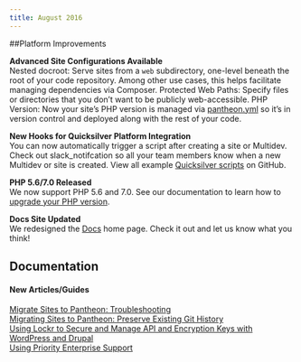 ```yaml
---
title: August 2016
---
```

##Platform Improvements

**Advanced Site Configurations Available**  
Nested docroot: Serve sites from a `web` subdirectory, one-level beneath the root of your code repository. Among other use cases, this helps facilitate managing dependencies via Composer.
Protected Web Paths: Specify files or directories that you don’t want to be publicly web-accessible. 
PHP Version: Now your site’s PHP version is managed via [pantheon.yml](https://pantheon.io/docs/pantheon-yml/) so it’s in version control and deployed along with the rest of your code.

**New Hooks for Quicksilver Platform Integration**  
You can now automatically trigger a script after creating a site or Multidev. Check out slack_notifcation so all your team members know when a new Multidev or site is created. View all example [Quicksilver scripts](https://github.com/pantheon-systems/quicksilver-examples/) on GitHub.

**PHP 5.6/7.0 Released**  
We now support PHP 5.6 and 7.0. See our documentation to learn how to [upgrade your PHP version](https://pantheon.io/docs/php-versions/).

**Docs Site Updated**  
We redesigned the [Docs](https://pantheon.io/docs/) home page. Check it out and let us know what you think! 


## Documentation

#### New Articles/Guides

[Migrate Sites to Pantheon: Troubleshooting](/docs/migrate-troubleshooting/)  
[Migrating Sites to Pantheon: Preserve Existing Git History](/docs/migrate-preserve-history/)  
[Using Lockr to Secure and Manage API and Encryption Keys with WordPress and Drupal](/docs/guides/lockr/)  
[Using Priority Enterprise Support](/docs/priority-enterprise-support/)
